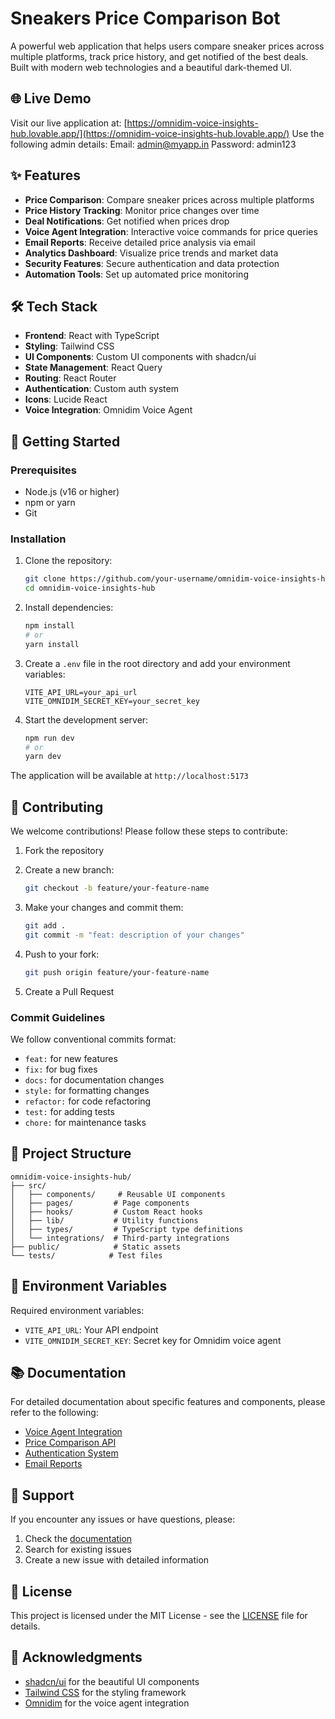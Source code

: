 # Sneakers Price Comparison Bot

A powerful web application that helps users compare sneaker prices across multiple platforms, track price history, and get notified of the best deals. Built with modern web technologies and a beautiful dark-themed UI.

## 🌐 Live Demo

Visit our live application at: [https://omnidim-voice-insights-hub.lovable.app/](https://omnidim-voice-insights-hub.lovable.app/)
Use the following admin details:
Email: admin@myapp.in
Password: admin123

## ✨ Features

- **Price Comparison**: Compare sneaker prices across multiple platforms
- **Price History Tracking**: Monitor price changes over time
- **Deal Notifications**: Get notified when prices drop
- **Voice Agent Integration**: Interactive voice commands for price queries
- **Email Reports**: Receive detailed price analysis via email
- **Analytics Dashboard**: Visualize price trends and market data
- **Security Features**: Secure authentication and data protection
- **Automation Tools**: Set up automated price monitoring

## 🛠️ Tech Stack

- **Frontend**: React with TypeScript
- **Styling**: Tailwind CSS
- **UI Components**: Custom UI components with shadcn/ui
- **State Management**: React Query
- **Routing**: React Router
- **Authentication**: Custom auth system
- **Icons**: Lucide React
- **Voice Integration**: Omnidim Voice Agent

## 🚀 Getting Started

### Prerequisites

- Node.js (v16 or higher)
- npm or yarn
- Git

### Installation

1. Clone the repository:
   ```bash
   git clone https://github.com/your-username/omnidim-voice-insights-hub.git
   cd omnidim-voice-insights-hub
   ```

2. Install dependencies:
   ```bash
   npm install
   # or
   yarn install
   ```

3. Create a `.env` file in the root directory and add your environment variables:
   ```env
   VITE_API_URL=your_api_url
   VITE_OMNIDIM_SECRET_KEY=your_secret_key
   ```

4. Start the development server:
   ```bash
   npm run dev
   # or
   yarn dev
   ```

The application will be available at `http://localhost:5173`

## 📝 Contributing

We welcome contributions! Please follow these steps to contribute:

1. Fork the repository
2. Create a new branch:
   ```bash
   git checkout -b feature/your-feature-name
   ```

3. Make your changes and commit them:
   ```bash
   git add .
   git commit -m "feat: description of your changes"
   ```

4. Push to your fork:
   ```bash
   git push origin feature/your-feature-name
   ```

5. Create a Pull Request

### Commit Guidelines

We follow conventional commits format:
- `feat:` for new features
- `fix:` for bug fixes
- `docs:` for documentation changes
- `style:` for formatting changes
- `refactor:` for code refactoring
- `test:` for adding tests
- `chore:` for maintenance tasks

## 🔧 Project Structure

```
omnidim-voice-insights-hub/
├── src/
│   ├── components/     # Reusable UI components
│   ├── pages/         # Page components
│   ├── hooks/         # Custom React hooks
│   ├── lib/           # Utility functions
│   ├── types/         # TypeScript type definitions
│   └── integrations/  # Third-party integrations
├── public/            # Static assets
└── tests/            # Test files
```

## 🔐 Environment Variables

Required environment variables:
- `VITE_API_URL`: Your API endpoint
- `VITE_OMNIDIM_SECRET_KEY`: Secret key for Omnidim voice agent

## 📚 Documentation

For detailed documentation about specific features and components, please refer to the following:

- [Voice Agent Integration](./docs/voice-agent.md)
- [Price Comparison API](./docs/api.md)
- [Authentication System](./docs/auth.md)
- [Email Reports](./docs/email-reports.md)

## 🤝 Support

If you encounter any issues or have questions, please:

1. Check the [documentation](./docs)
2. Search for existing issues
3. Create a new issue with detailed information

## 📄 License

This project is licensed under the MIT License - see the [LICENSE](LICENSE) file for details.

## 🙏 Acknowledgments

- [shadcn/ui](https://ui.shadcn.com/) for the beautiful UI components
- [Tailwind CSS](https://tailwindcss.com/) for the styling framework
- [Omnidim](https://omnidim.io) for the voice agent integration
